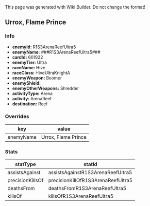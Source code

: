 <span class="wiki-builder">This page was generated with Wiki Builder. Do not change the format!</span>

## Urrox, Flame Prince
### Info
* **enemyId:** R1S3ArenaReefUltra5
* **enemyName:** ###R1S3ArenaReefUltra5###
* **cardId:** 601922
* **enemyTier:** Ultra
* **raceName:** Hive
* **raceClass:** HiveUltraKnightA
* **enemyWeapon:** Boomer
* **enemyShield:** 
* **enemyOtherWeapons:** Shredder
* **activityType:** Arena
* **activity:** ArenaReef
* **destination:** Reef

### Overrides
key | value
--- | -----
enemyName | Urrox, Flame Prince

### Stats
statType | statId
-------- | ------
assistsAgainst | assistsAgainstR1S3ArenaReefUltra5
precisionKillsOf | precisionKillOfR1S3ArenaReefUltra5
deathsFrom | deathsFromR1S3ArenaReefUltra5
killsOf | killsOfR1S3ArenaReefUltra5

